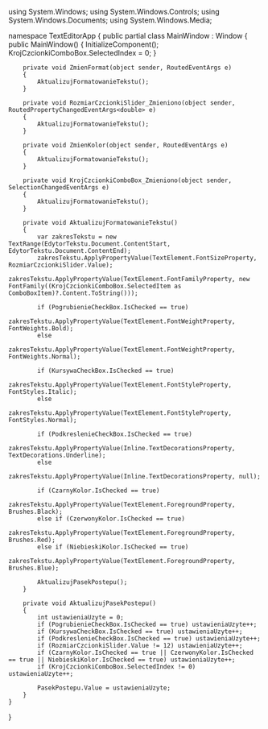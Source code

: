 using System.Windows;
using System.Windows.Controls;
using System.Windows.Documents;
using System.Windows.Media;

namespace TextEditorApp
{
    public partial class MainWindow : Window
    {
        public MainWindow()
        {
            InitializeComponent();
            KrojCzcionkiComboBox.SelectedIndex = 0;
        }

        private void ZmienFormat(object sender, RoutedEventArgs e)
        {
            AktualizujFormatowanieTekstu();
        }

        private void RozmiarCzcionkiSlider_Zmieniono(object sender, RoutedPropertyChangedEventArgs<double> e)
        {
            AktualizujFormatowanieTekstu();
        }

        private void ZmienKolor(object sender, RoutedEventArgs e)
        {
            AktualizujFormatowanieTekstu();
        }

        private void KrojCzcionkiComboBox_Zmieniono(object sender, SelectionChangedEventArgs e)
        {
            AktualizujFormatowanieTekstu();
        }

        private void AktualizujFormatowanieTekstu()
        {
            var zakresTekstu = new TextRange(EdytorTekstu.Document.ContentStart, EdytorTekstu.Document.ContentEnd);
            zakresTekstu.ApplyPropertyValue(TextElement.FontSizeProperty, RozmiarCzcionkiSlider.Value);
            zakresTekstu.ApplyPropertyValue(TextElement.FontFamilyProperty, new FontFamily((KrojCzcionkiComboBox.SelectedItem as ComboBoxItem)?.Content.ToString()));

            if (PogrubienieCheckBox.IsChecked == true)
                zakresTekstu.ApplyPropertyValue(TextElement.FontWeightProperty, FontWeights.Bold);
            else
                zakresTekstu.ApplyPropertyValue(TextElement.FontWeightProperty, FontWeights.Normal);

            if (KursywaCheckBox.IsChecked == true)
                zakresTekstu.ApplyPropertyValue(TextElement.FontStyleProperty, FontStyles.Italic);
            else
                zakresTekstu.ApplyPropertyValue(TextElement.FontStyleProperty, FontStyles.Normal);

            if (PodkreslenieCheckBox.IsChecked == true)
                zakresTekstu.ApplyPropertyValue(Inline.TextDecorationsProperty, TextDecorations.Underline);
            else
                zakresTekstu.ApplyPropertyValue(Inline.TextDecorationsProperty, null);

            if (CzarnyKolor.IsChecked == true)
                zakresTekstu.ApplyPropertyValue(TextElement.ForegroundProperty, Brushes.Black);
            else if (CzerwonyKolor.IsChecked == true)
                zakresTekstu.ApplyPropertyValue(TextElement.ForegroundProperty, Brushes.Red);
            else if (NiebieskiKolor.IsChecked == true)
                zakresTekstu.ApplyPropertyValue(TextElement.ForegroundProperty, Brushes.Blue);

            AktualizujPasekPostepu();
        }

        private void AktualizujPasekPostepu()
        {
            int ustawieniaUzyte = 0;
            if (PogrubienieCheckBox.IsChecked == true) ustawieniaUzyte++;
            if (KursywaCheckBox.IsChecked == true) ustawieniaUzyte++;
            if (PodkreslenieCheckBox.IsChecked == true) ustawieniaUzyte++;
            if (RozmiarCzcionkiSlider.Value != 12) ustawieniaUzyte++;
            if (CzarnyKolor.IsChecked == true || CzerwonyKolor.IsChecked == true || NiebieskiKolor.IsChecked == true) ustawieniaUzyte++;
            if (KrojCzcionkiComboBox.SelectedIndex != 0) ustawieniaUzyte++;

            PasekPostepu.Value = ustawieniaUzyte;
        }
    }
}
